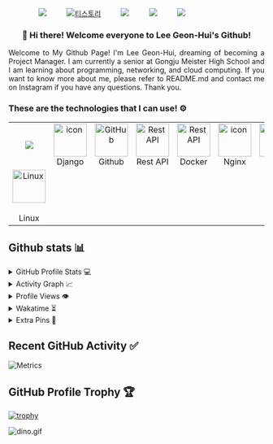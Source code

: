 &nbsp;&nbsp;&nbsp;&nbsp;&nbsp;&nbsp;&nbsp;&nbsp;&nbsp;&nbsp;&nbsp;&nbsp;&nbsp;&nbsp;
<a href="https://www.youtube.com/@allhove"><img src="https://img.shields.io/badge/YouTube-%23FF0000.svg?style=for-the-badge&logo=YouTube&logoColor=white"></a>
&nbsp;&nbsp;&nbsp;&nbsp;&nbsp;&nbsp;&nbsp;&nbsp;
<a href="https://kor060722.tistory.com/"><img src="https://img.shields.io/badge/TISTORY-orange?style=for-the-badge&logo=tistory&logoColor=white" alt="티스토리"></a>
&nbsp;&nbsp;&nbsp;&nbsp;&nbsp;&nbsp;&nbsp;&nbsp;
<a href="https://blog.naver.com/kor060722"><img src="https://img.shields.io/badge/NaverBlog-00C73C?style=for-the-badge&logo=blogger&logoColor=white"></a>
&nbsp;&nbsp;&nbsp;&nbsp;&nbsp;&nbsp;&nbsp;&nbsp;
<a href="https://www.linkedin.com/in/geonhui-lee-71120b328/"><img src="https://img.shields.io/badge/Linkedin-0e76a8.svg?style=for-the-badge&logo=Linkedin&logoColor=white"></a>
&nbsp;&nbsp;&nbsp;&nbsp;&nbsp;&nbsp;&nbsp;&nbsp;
<a href="https://www.instagram.com/l_ion.06/"><img src="https://img.shields.io/badge/Instagram-E4405F.svg?style=for-the-badge&logo=Instagram&logoColor=white" /></a>
&nbsp;&nbsp;&nbsp;&nbsp;&nbsp;&nbsp;&nbsp;&nbsp;

### **<div align="center">👋 Hi there! Welcome everyone to Lee Geon-Hui's Github!**  

<p align="justify">
Welcome to My Github Page! I'm Lee Geon-Hui, dreaming of becoming a Project Manager.
I am currently a senior at Gongju Meister High School and I am learning about programming, networking, and cloud computing.
If you want to know more about me, please refer to README.md and contact me on Instagram if you have any questions.
Thank you.
</p>


### These are the technologies that I can use! ⚙️
<table>
  <tr>
    <td align="center" width="96">
        <img src="https://github.com/tomchen/stack-icons/blob/master/logos/python.svg">
    </td>
       <td align="center" width="96">
        <img src="https://techstack-generator.vercel.app/django-icon.svg" alt="icon" width="65" height="65" />
      <br>Django
    </td>
       <td align="center" width="96">
        <img src="https://techstack-generator.vercel.app/github-icon.svg" width="65" height="65" alt="GitHub" />
      <br>Github
    </td>
        <td align="center" width="96">
        <img src="https://techstack-generator.vercel.app/restapi-icon.svg" width="65" height="65" alt="Rest API" />
      <br>Rest API
    </td>
          <td align="center" width="96">
        <img src="https://techstack-generator.vercel.app/docker-icon.svg" width="65" height="65" alt="Rest API" />
      <br>Docker
    </td>
    <td align="center" width="96">
        <img src="https://techstack-generator.vercel.app/nginx-icon.svg" alt="icon" width="65" height="65" />
      <br>Nginx
    </td>
    <td align="center" width="96">
        <img src="https://skillicons.dev/icons?i=git" width="65" height="65" alt="Git" />
      <br>Git
    </td>
        <td align="center" width="96">
        <img src="https://skillicons.dev/icons?i=postgres" width="65" height="65" alt="jquery" />
      <br>PostgreSQL
    </td>
    <td align="center" width="96">
        <img src="https://skillicons.dev/icons?i=redis" width="65" height="65" alt="Redis" />
      <br>Redis
    </td>
  </tr>
  <tr>
    <td align="center" width="96">
      <img src="https://skillicons.dev/icons?i=linux" width="65" height="65" alt="Linux" style="display: block; margin: 0 auto;" />
      <br>Linux
    </td>
  </tr>
</table>




## Github stats 📊

<details>
  <summary>GitHub Profile Stats 💻</summary>
  <br/>
    <a href="https://github.com/anuraghazra/github-readme-stats"><img alt="rzashakeri's Github Stats" src="https://github-readme-stats.vercel.app/api/?username=rzashakeri&show_icons=true&count_private=true&theme=default&hide_border=true&bg_color=fff&title_color=00E676&icon_color=00E676" height="192px"/></a>
  <a href="https://github.com/anuraghazra/github-readme-stats"><img alt="rzashakeri's Top Languages" src="https://github-readme-stats.vercel.app/api/top-langs/?username=rzashakeri&langs_count=8&layout=compact&theme=default&hide_border=true&bg_color=fff&title_color=000&icon_color=000&hide=Jupyter%20Notebook" height="192px"/></a>
  <br/>
</details>

<details>
  <summary>Activity Graph 📈</summary>
  <br/>

[![Ashutosh's github activity graph](https://github-readme-activity-graph.vercel.app/graph?username=rzashakeri&bg_color=ffffff&color=000000&line=04e61b&point=403d3d&area=true&hide_border=true)](https://github.com/ashutosh00710/github-readme-activity-graph)

</details>


<details>
  <summary>Profile Views 👁️</summary>
  <br/>
  <img src="https://komarev.com/ghpvc/?username=rzashakerie&label=PROFILE+VIEWS&style=for-the-badge&color=brightgreen">

</details>


<details>
  <summary>Wakatime ⏳</summary>
  <br/>
  <img src="https://wakatime.com/share/@rzashakeri/d6dcb7a2-5e70-49f5-ae5c-39405f92ffb3.png">
  <br/>
  <br/>
  <br/>

  <img src="https://wakatime.com/share/@rzashakeri/b43da924-55df-4315-897d-e4dd9fb798f9.png">
</details>


<details>
  <summary>Extra Pins 📌</summary>
  <br/>
  <a href="https://github.com/rzashakeri/Lorem-Farsi">
  <img align="center" src="https://github-readme-stats.vercel.app/api/pin/?username=rzashakeri&repo=Lorem-Farsi&theme=default" />
</a>
  <br/>
  <br/>
 
   <a href="https://github.com/rzashakeri/Happier">
  <img align="center" src="https://github-readme-stats.vercel.app/api/pin/?username=rzashakeri&repo=Happier&theme=default" />
</a>
  <br/>
  <br/>
 
   <a href="https://github.com/rzashakeri/telegram-bot-template">
  <img align="center" src="https://github-readme-stats.vercel.app/api/pin/?username=rzashakeri&repo=telegram-bot-template&theme=default" />
 </a>


   <br/>
  <br/>
 
   <a href="https://github.com/rzashakeri/personal-site">
  <img align="center" src="https://github-readme-stats.vercel.app/api/pin/?username=rzashakeri&repo=personal-site&theme=default" />
 </a>
 
</details>

## Recent GitHub Activity ✅

![Metrics](https://metrics.lecoq.io/rzashakeri?template=classic&base.header=0&base.activity=0&base.community=0&base.repositories=0&base.metadata=0&activity=1&base=header%2C%20activity%2C%20community%2C%20repositories%2C%20metadata&base.indepth=false&base.hireable=false&base.skip=false&activity=false&activity.limit=5&activity.load=300&activity.days=14&activity.visibility=all&activity.timestamps=true&activity.filter=all&config.timezone=Asia%2FTehran)

## GitHub Profile Trophy 🏆

[![trophy](https://github-profile-trophy.vercel.app/?username=rzashakeri&row=1&margin-w=40)](https://github.com/ryo-ma/github-profile-trophy)

<img data-target="animated-image.replacedImage" alt="dino.gif" class="AnimatedImagePlayer-animatedImage" src="https://github.com/saadeghi/saadeghi/raw/master/dino.gif" style="display: block; opacity: 1;">
